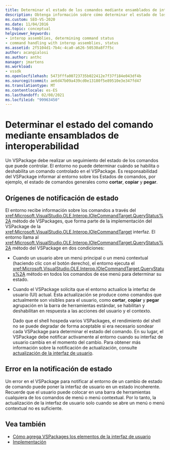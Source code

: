 ```yaml
---
title: Determinar el estado de los comandos mediante ensamblados de interoperabilidad | Microsoft Docs
description: Obtenga información sobre cómo determinar el estado de los comandos que se administran en un VSPackage mediante la interfaz Microsoft. VisualStudio. OLE. Interop. IOleCommandTarget.
ms.custom: SEO-VS-2020
ms.date: 11/04/2016
ms.topic: conceptual
helpviewer_keywords:
- interop assemblies, determining command status
- command handling with interop assemblies, status
ms.assetid: 2f5104d1-7b4c-4ca0-a626-50530a8f7f5c
author: acangialosi
ms.author: anthc
manager: jmartens
ms.workload:
- vssdk
ms.openlocfilehash: 5473fffa00723735b022412e7f37f184e043df4b
ms.sourcegitcommit: ae6d47b09a439cd0e13180f5e89510e3e347fd47
ms.translationtype: MT
ms.contentlocale: es-ES
ms.lasthandoff: 02/08/2021
ms.locfileid: "99963450"
---
```

# <a name="determine-command-status-by-using-interop-assemblies"></a>Determinar el estado del comando mediante ensamblados de interoperabilidad
Un VSPackage debe realizar un seguimiento del estado de los comandos que puede controlar. El entorno no puede determinar cuándo se habilita o deshabilita un comando controlado en el VSPackage. Es responsabilidad del VSPackage informar al entorno sobre los Estados de comandos, por ejemplo, el estado de comandos generales como **cortar**, **copiar** y **pegar**.

## <a name="status-notification-sources"></a>Orígenes de notificación de estado
 El entorno recibe información sobre los comandos a través del <xref:Microsoft.VisualStudio.OLE.Interop.IOleCommandTarget.QueryStatus%2A> método de VSPackages, que forma parte de la implementación del VSPackage de la <xref:Microsoft.VisualStudio.OLE.Interop.IOleCommandTarget> interfaz. El entorno llama al <xref:Microsoft.VisualStudio.OLE.Interop.IOleCommandTarget.QueryStatus%2A> método del VSPackage en dos condiciones:

- Cuando un usuario abre un menú principal o un menú contextual (haciendo clic con el botón derecho), el entorno ejecuta el <xref:Microsoft.VisualStudio.OLE.Interop.IOleCommandTarget.QueryStatus%2A> método en todos los comandos de ese menú para determinar su estado.

- Cuando el VSPackage solicita que el entorno actualice la interfaz de usuario (UI) actual. Esta actualización se produce como comandos que actualmente son visibles para el usuario, como **cortar**, **copiar** y **pegar** agrupación en la barra de herramientas estándar, se habilitan y deshabilitan en respuesta a las acciones del usuario y el contexto.

  Dado que el shell hospeda varios VSPackages, el rendimiento del shell no se puede degradar de forma aceptable si era necesario sondear cada VSPackage para determinar el estado del comando. En su lugar, el VSPackage debe notificar activamente al entorno cuando su interfaz de usuario cambia en el momento del cambio. Para obtener más información sobre la notificación de actualización, consulte [actualización de la interfaz de usuario](../../extensibility/updating-the-user-interface.md).

## <a name="status-notification-failure"></a>Error en la notificación de estado
 Un error en el VSPackage para notificar al entorno de un cambio de estado de comando puede poner la interfaz de usuario en un estado incoherente. Recuerde que el usuario puede colocar en una barra de herramientas cualquiera de los comandos de menú o menú contextual. Por lo tanto, la actualización de la interfaz de usuario solo cuando se abre un menú o menú contextual no es suficiente.

## <a name="see-also"></a>Vea también
- [Cómo agrega VSPackages los elementos de la interfaz de usuario](../../extensibility/internals/how-vspackages-add-user-interface-elements.md)
- [Implementación](../../extensibility/internals/command-implementation.md)
